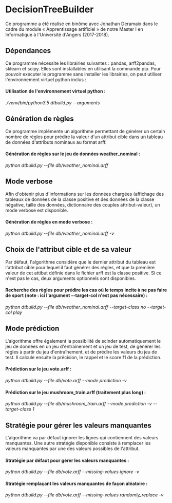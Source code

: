 # DecisionTreeBuilder

Ce programme a été réalisé en binôme avec Jonathan Deramaix dans le cadre du module « Apprentissage artificiel » de notre Master I en Informatique à l'Université d'Angers (2017-2018).

## Dépendances
Ce programme nécessite les librairies suivantes : pandas, arff2pandas, sklearn et scipy. Elles sont installables en utilisant la commande pip. Pour pouvoir exécuter le programme sans installer les librairies, on peut utiliser l'environnement virtuel python inclus :

#### Utilisation de l'environnement virtuel python :
_./venv/bin/python3.5 dtbuild.py --arguments_

## Génération de règles

Ce programme implémente un algorithme permettant de générer un certain nombre de règles pour prédire la valeur d'un attribut cible dans un tableau de données d'attributs nominaux au format arff.

#### Génération de règles sur le jeu de données weather_nominal :
_python dtbuild.py --file db/weather_nominal.arff_ 


## Mode verbose

Afin d'obtenir plus d'informations sur les données chargées (affichage des tableaux de données de la classe positive et des données de la classe négative, taille des données, dictionnaire des couples attribut-valeur), un mode verbose est disponible.

#### Génération de règles en mode verbose :
_python dtbuild.py --file db/weather_nominal.arff -v_


## Choix de l'attribut cible et de sa valeur

Par défaut, l'algorithme considère que le dernier attribut du tableau est l'attribut cible pour lequel il faut générer des règles, et que la première valeur de cet attibut définie dans le fichier arff est la classe positive. Si ce n'est pas le cas, deux arguments optionnels sont disponibles.

#### Recherche des règles pour prédire les cas où le temps incite à ne pas faire de sport (note : ici l'argument --target-col n'est pas nécessaire) :
_python dtbuild.py --file db/weather_nominal.arff --target-class no  --target-col play_

## Mode prédiction

L'algorithme offre également la possibilité de scinder automatiquement le jeu de données en un jeu d'entraînement et un jeu de test, de générer les règles à partir du jeu d'entraînement, et de prédire les valeurs du jeu de test. Il calcule ensuite la précision, le rappel et le score f1 de la prédiction.

#### Prédiction sur le jeu vote.arff :
_python dtbuild.py --file db/vote.arff --mode prediction -v_

#### Prédiction sur le jeu mushroom_train.arff (traitement plus long) :
_python dtbuild.py --file db/mushroom_train.arff --mode prediction -v --target-class 1_


## Stratégie pour gérer les valeurs manquantes

L'algorithme va par défaut ignorer les lignes qui contiennent des valeurs manquantes. Une autre stratégie disponible consiste à remplacer les valeurs manquantes par une des valeurs possibles de l'attribut.

#### Stratégie par défaut pour gérer les valeurs manquantes :
_python dtbuild.py --file db/vote.arff --missing-values ignore -v_

#### Stratégie remplaçant les valeurs manquantes de façon aléatoire :
_python dtbuild.py --file db/vote.arff --missing-values randomly_replace -v_


